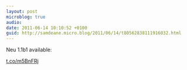 ```yaml
---
layout: post
microblog: true
audio: 
date: 2011-06-14 10:10:52 +0100
guid: http://samdeane.micro.blog/2011/06/14/t80562838111916032.html
---
```

Neu 1.1b1 available:

[t.co/m5BnFRj](http://t.co/m5BnFRj)
